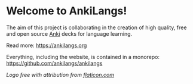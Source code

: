 # Welcome to AnkiLangs!

The aim of this project is collaborating in the creation of high quality, free
and open source [Anki](https://apps.ankiweb.net/) decks for language learning.

Read more: https://ankilangs.org

Everything, including the website, is contained in a monorepo: https://github.com/ankilangs/ankilangs

_Logo free with attribution from [flaticon.com](https://www.flaticon.com/free-icon/languages_3898082)_
